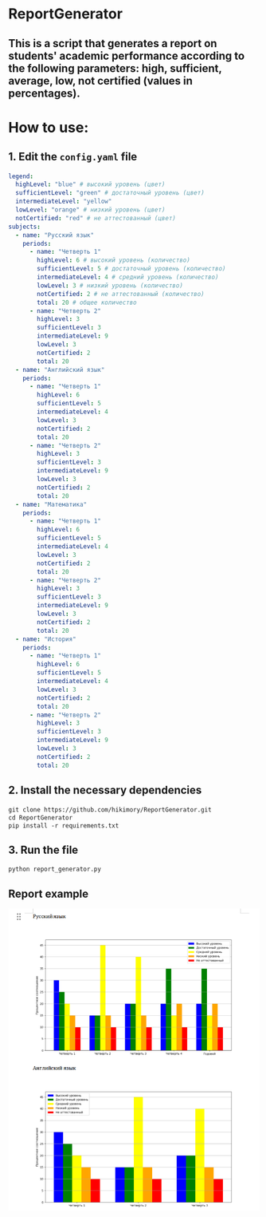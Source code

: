 # ReportGenerator
## This is a script that generates a report on students' academic performance according to the following parameters: high, sufficient, average, low, not certified (values ​​in percentages).

# How to use:
## 1. Edit the `config.yaml` file
```yaml
legend:
  highLevel: "blue" # высокий уровень (цвет)
  sufficientLevel: "green" # достаточный уровень (цвет)
  intermediateLevel: "yellow" 
  lowLevel: "orange" # низкий уровень (цвет)
  notCertified: "red" # не аттестованный (цвет)
subjects:
  - name: "Русский язык"
    periods:
      - name: "Четверть 1"
        highLevel: 6 # высокий уровень (количество)
        sufficientLevel: 5 # достаточный уровень (количество)
        intermediateLevel: 4 # средний уровень (количество)
        lowLevel: 3 # низкий уровень (количество)
        notCertified: 2 # не аттестованный (количество)
        total: 20 # общее количество
      - name: "Четверть 2"
        highLevel: 3
        sufficientLevel: 3
        intermediateLevel: 9
        lowLevel: 3
        notCertified: 2
        total: 20
  - name: "Английский язык"
    periods:
      - name: "Четверть 1"
        highLevel: 6
        sufficientLevel: 5
        intermediateLevel: 4 
        lowLevel: 3
        notCertified: 2
        total: 20
      - name: "Четверть 2"
        highLevel: 3
        sufficientLevel: 3
        intermediateLevel: 9
        lowLevel: 3
        notCertified: 2
        total: 20
  - name: "Математика"
    periods:
      - name: "Четверть 1"
        highLevel: 6
        sufficientLevel: 5
        intermediateLevel: 4
        lowLevel: 3
        notCertified: 2
        total: 20
      - name: "Четверть 2"
        highLevel: 3
        sufficientLevel: 3
        intermediateLevel: 9
        lowLevel: 3
        notCertified: 2
        total: 20
  - name: "История"
    periods:
      - name: "Четверть 1"
        highLevel: 6
        sufficientLevel: 5
        intermediateLevel: 4
        lowLevel: 3
        notCertified: 2
        total: 20
      - name: "Четверть 2"
        highLevel: 3
        sufficientLevel: 3
        intermediateLevel: 9
        lowLevel: 3
        notCertified: 2
        total: 20
```

## 2. Install the necessary dependencies
```
git clone https://github.com/hikimory/ReportGenerator.git
cd ReportGenerator
pip install -r requirements.txt
```

## 3. Run the file
```
python report_generator.py
```

## Report example
![Preview](preview/preview.png)